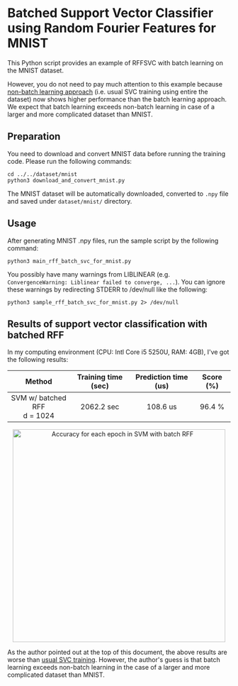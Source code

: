 Batched Support Vector Classifier using Random Fourier Features for MNIST
====================================================================================================

This Python script provides an example of RFFSVC with batch learning on the MNIST dataset.

However, you do not need to pay much attention to this example because
[non-batch learning approach](../rff_svc_for_mnist/README.md)
(i.e. usual SVC training using entire the dataset) now shows higher performance than the batch learning approach.
We expect that batch learning exceeds non-batch learning in case of a larger and more complicated dataset than MNIST.


Preparation
----------------------------------------------------------------------------------------------------

You need to download and convert MNIST data before running the training code.
Please run the following commands:

```console
cd ../../dataset/mnist
python3 download_and_convert_mnist.py
```

The MNIST dataset will be automatically downloaded, converted to `.npy` file
and saved under `dataset/mnist/` directory.


Usage
----------------------------------------------------------------------------------------------------

After generating MNIST .npy files, run the sample script by the following command:

```console
python3 main_rff_batch_svc_for_mnist.py
```

You possibly have many warnings from LIBLINEAR (e.g. `ConvergenceWarning: Liblinear failed to converge, ...`).
You can ignore these warnings by redirecting STDERR to /dev/null like the following:

```console
python3 sample_rff_batch_svc_for_mnist.py 2> /dev/null
```


Results of support vector classification with batched RFF
----------------------------------------------------------------------------------------------------

In my computing environment (CPU: Intl Core i5 5250U, RAM: 4GB), I've got the following results:

| Method                           | Training time (sec) | Prediction time (us)| Score (%) |
| :------------------------------: | :-----------------: | :-----------------: | :-------: |
| SVM w/ batched RFF <br> d = 1024 | 2062.2 sec          | 108.6 us            | 96.4 %    |

<div align="center">
  <img src="./figure_rff_batch_svc_for_mnist.png" width="480" alt="Accuracy for each epoch in SVM with batch RFF" />
</div>

As the author pointed out at the top of this document, the above results are worse than
[usual SVC training](../rff_svc_for_mnist/README.md). However, the author's guess is that
batch learning exceeds non-batch learning in the case of a larger and more complicated dataset than MNIST.
